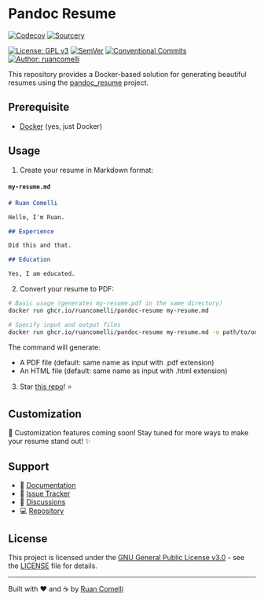 # Pandoc Resume

<!-- [![CI](https://github.com/ruancomelli/pandoc-resume/actions/workflows/ci.yaml/badge.svg)](https://github.com/ruancomelli/pandoc-resume/actions/workflows/ci.yaml) -->

[![Codecov](https://codecov.io/gh/ruancomelli/pandoc-resume/branch/main/graph/badge.svg)](https://codecov.io/gh/ruancomelli/pandoc-resume)
[![Sourcery](https://img.shields.io/badge/Sourcery-enabled-orange?logo=hackthebox&logoColor=orange)](https://sourcery.ai)

[![License: GPL v3](https://img.shields.io/badge/License-GPLv3-blue.svg)](https://www.gnu.org/licenses/gpl-3.0)
[![SemVer](https://img.shields.io/badge/semver-2.0.0-green)](https://semver.org/spec/v2.0.0.html)
[![Conventional Commits](https://img.shields.io/badge/Conventional%20Commits-1.0.0-yellow.svg)](https://conventionalcommits.org)
[![Author: ruancomelli](https://img.shields.io/badge/ruancomelli-blue?style=flat&label=author)](https://github.com/ruancomelli)

This repository provides a Docker-based solution for generating beautiful resumes using the [pandoc_resume](https://github.com/mszep/pandoc_resume) project.

## Prerequisite

- [Docker](https://docs.docker.com/get-started/get-docker/) (yes, just Docker)

## Usage

1. Create your resume in Markdown format:

#### **`my-resume.md`**

```markdown
# Ruan Comelli

Hello, I'm Ruan.

## Experience

Did this and that.

## Education

Yes, I am educated.
```

2. Convert your resume to PDF:

```bash
# Basic usage (generates my-resume.pdf in the same directory)
docker run ghcr.io/ruancomelli/pandoc-resume my-resume.md

# Specify input and output files
docker run ghcr.io/ruancomelli/pandoc-resume my-resume.md -o path/to/output/cv.pdf
```

The command will generate:

- A PDF file (default: same name as input with .pdf extension)
- An HTML file (default: same name as input with .html extension)

3. Star [this repo](https://github.com/ruancomelli/pandoc-resume)! ⭐

## Customization

🚧 Customization features coming soon! Stay tuned for more ways to make your resume stand out! ✨

<!--
You can customize your resume by:

1. Editing your Markdown file
2. Modifying the styles in the `pandoc_resume/styles` directory
-->

## Support

- 📖 [Documentation](https://github.com/ruancomelli/pandoc-resume)
- 🐛 [Issue Tracker](https://github.com/ruancomelli/pandoc-resume/issues)
- 💬 [Discussions](https://github.com/ruancomelli/pandoc-resume/discussions)
- 💻 [Repository](https://github.com/ruancomelli/pandoc-resume)

## License

This project is licensed under the [GNU General Public License v3.0](https://choosealicense.com/licenses/gpl-3.0/) - see the [LICENSE](LICENSE) file for details.

---

Built with ❤️ and ☕ by [Ruan Comelli](https://github.com/ruancomelli)
